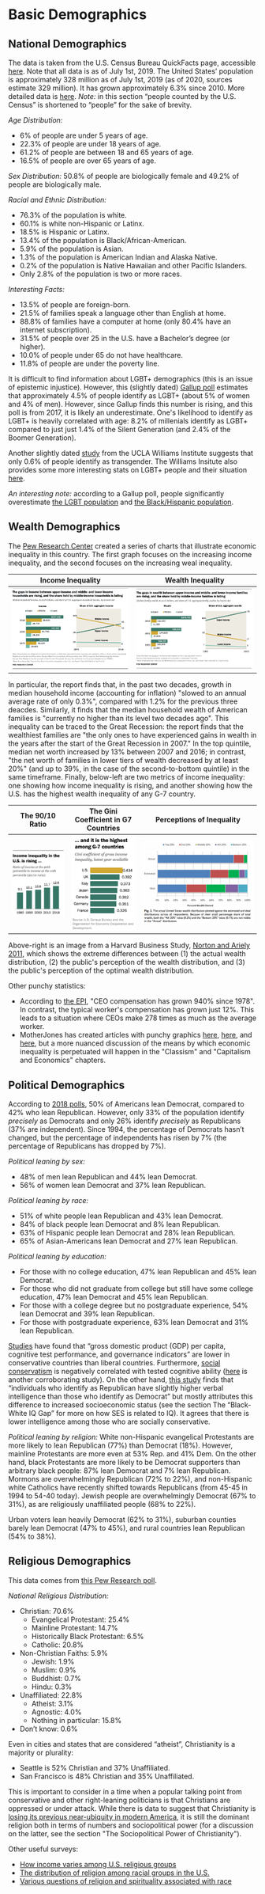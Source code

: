 # Basic Demographics

## National Demographics

The data is taken from the U.S. Census Bureau QuickFacts page, accessible [here](https://www.census.gov/quickfacts/fact/table/US/PST045219). Note that all data is as of July 1st, 2019. The United States’ population is approximately 328 million as of July 1st, 2019 (as of 2020, sources estimate 329 million). It has grown approximately 6.3% since 2010. More detailed data is [here](https://www.census.gov/prod/cen2010/briefs/c2010br-03.pdf). *Note:* in this section “people counted by the U.S. Census” is shortened to “people” for the sake of brevity.

*Age Distribution:*
* 6% of people are under 5 years of age.
* 22.3% of people are under 18 years of age. 
* 61.2% of people are between 18 and 65 years of age.
* 16.5% of people are over 65 years of age.

*Sex Distribution:* 50.8% of people are biologically female and 49.2% of people are biologically male. 

*Racial and Ethnic Distribution:*
* 76.3% of the population is white.
* 60.1% is white non-Hispanic or Latinx. 
* 18.5% is Hispanic or Latinx.
* 13.4% of the population is Black/African-American.
* 5.9% of the population is Asian. 
* 1.3% of the population is American Indian and Alaska Native.
* 0.2% of the population is Native Hawaiian and other Pacific Islanders.
* Only 2.8% of the population is two or more races. 

*Interesting Facts:*
* 13.5% of people are foreign-born. 
* 21.5% of families speak a language other than English at home. 
* 88.8% of families have a computer at home (only 80.4% have an internet subscription). 
* 31.5% of people over 25 in the U.S. have a Bachelor’s degree (or higher). 
* 10.0% of people under 65 do not have healthcare. 
* 11.8% of people are under the poverty line. 

It is difficult to find information about LGBT+ demographics (this is an issue of epistemic injustice). However, this (slightly dated) [Gallup poll](https://news.gallup.com/poll/234863/estimate-lgbt-population-rises.aspx) estimates that approximately 4.5% of people identify as LGBT+ (about 5% of women and 4% of men). However, since Gallup finds this number is rising, and this poll is from 2017, it is likely an underestimate. One's likelihood to identify as LGBT+ is heavily correlated with age: 8.2% of millenials identify as LGBT+ compared to just just 1.4% of the Silent Generation (and 2.4% of the Boomer Generation). 

Another slightly dated [study](https://williamsinstitute.law.ucla.edu/publications/trans-adults-united-states/) from the UCLA Williams Institute suggests that only 0.6% of people identify as transgender. The Williams Insitute also provides some more interesting stats on LGBT+ people and their situation [here](https://williamsinstitute.law.ucla.edu/visualization/lgbt-stats/?topic=LGBT#demographic).

*An interesting note:* according to a Gallup poll, people significantly overestimate [the LGBT population](https://news.gallup.com/poll/259571/americans-greatly-overestimate-gay-population.aspx) and [the Black/Hispanic population](https://news.gallup.com/poll/4435/Public-Overestimates-US-Black-Hispanic-Populations.aspx). 

## Wealth Demographics

The [Pew Research Center](https://www.pewsocialtrends.org/2020/01/09/trends-in-income-and-wealth-inequality/) created a series of charts that illustrate economic inequality in this country. The first graph focuses on the increasing income inequality, and the second focuses on the increasing weal inequality. 

Income Inequality | Wealth Inequality
:-------------------------:|:-------------------------:|
![](/images/income-inequality.png) | ![](/images/wealth-inequality.png)

In particular, the report finds that, in the past two decades, growth in median household income (accounting for inflation) "slowed to an annual average rate of only 0.3%", compared with 1.2% for the previous three deacdes. Similarly, it finds that the median household wealth of American families is "currently no higher than its level two decades ago". This inequality can be traced to the Great Recession: the report finds that the wealthiest families are "the only ones to have experienced gains in wealth in the years after the start of the Great Recession in 2007." In the top quintile, median net worth increased by 13% between 2007 and 2016; in contrast, "the net worth of families in lower tiers of wealth decreased by at least 20%" (and up to 39%, in the case of the second-to-bottom quintile) in the same timeframe. Finally, below-left are two metrics of income inequality: one showing how income inequality is rising, and another showing how the U.S. has the highest wealth inequality of any G-7 country.

The 90/10 Ratio | The Gini Coefficient in G7 Countries | Perceptions of Inequality
:-------------------------:|:-------------------------:|:-------------------------:
![](/images/90-10-ratio.png) | ![](/images/gini-coefficient-G-7.png) | ![](/images/perception-of-wealth-inequality.png) 

Above-right is an image from a Harvard Business Study, [Norton and Ariely 2011](https://www.hbs.edu/faculty/Publication%20Files/Norton_Michael_Building%20a%20better%20America%20One%20wealth%20quintile%20at%20a%20time_4c575dff-fe1d-4002-b61a-1227d08b71be.pdf), which shows the extreme differences between (1) the actual wealth distribution, (2) the public's perception of the wealth distribution, and (3) the public's perception of the optimal wealth distribution. 

Other punchy statistics: 
* According to [the EPI](https://www.epi.org/publication/ceo-compensation-2018/), "CEO compensation has grown 940% since 1978". In contrast, the typical worker's compensation has grown just 12%. This leads to a situation where CEOs make 278 times as much as the average worker. 
* MotherJones has created articles with punchy graphics [here](https://www.motherjones.com/politics/2011/02/income-inequality-in-america-chart-graph/), [here](https://www.motherjones.com/politics/2011/10/one-percent-income-inequality-ows/), and [here](https://www.motherjones.com/politics/2011/04/taxes-richest-americans-charts-graph/), but a more nuanced discussion of the means by which economic inequality is perpetuated will happen in the "Classism" and "Capitalism and Economics" chapters.

## Political Demographics

According to [2018 polls](https://www.pewresearch.org/politics/2018/03/20/1-trends-in-party-affiliation-among-demographic-groups/), 50% of Americans lean Democrat, compared to 42% who lean Republican. However, only 33% of the population identify *precisely* as Democrats and only 26% identify *precisely* as Republicans (37% are independent). Since 1994, the percentage of Democrats hasn’t changed, but the percentage of independents has risen by 7% (the percentage of Republicans has dropped by 7%).

*Political leaning by sex:*
* 48% of men lean Republican and 44% lean Democrat. 
* 56% of women lean Democrat and 37% lean Republican. 

*Political leaning by race:*
* 51% of white people lean Republican and 43% lean Democrat. 
* 84% of black people lean Democrat and 8% lean Republican. 
* 63% of Hispanic people lean Democrat and 28% lean Republican. 
* 65% of Asian-Americans lean Democrat and 27% lean Republican. 

*Political leaning by education:*
* For those with no college education, 47% lean Republican and 45% lean Democrat.
* For those who did not graduate from college but still have some college education, 47% lean Democrat and 45% lean Republican. 
* For those with a college degree but no postgraduate experience, 54% lean Democrat and 39% lean Republican. 
* For those with postgraduate experience, 63% lean Democrat and 31% lean Republican. 

[Studies](https://journals.sagepub.com/doi/abs/10.1177/0022022115611749) have found that “gross domestic product (GDP) per capita, cognitive test performance, and governance indicators” are lower in conservative countries than liberal countries. Furthermore, [social conservatism](https://www.researchgate.net/publication/222682950_Conservatism_and_cognitive_ability) is negatively correlated with tested cognitive ability ([here](https://journals.sagepub.com/doi/abs/10.1177/0956797611421206) is another corroborating study). On the other hand, [this study](https://www.researchgate.net/publication/265852713_Cognitive_ability_and_party_identity_in_the_United_States) finds that “individuals who identify as Republican have slightly higher verbal intelligence than those who identify as Democrat” but mostly attributes this difference to increased socioeconomic status (see the section The “Black-White IQ Gap” for more on how SES is related to IQ). It agrees that there is lower intelligence among those who are socially conservative. 

*Political leaning by religion:*
White non-Hispanic evangelical Protestants are more likely to lean Republican (77%) than Democrat (18%). However, mainline Protestants are more even at 53% Rep. and 41% Dem. 
On the other hand, black Protestants are more likely to be Democrat supporters than arbitrary black people: 87% lean Democrat and 7% lean Republican. 
Mormons are overwhelmingly Republican (72% to 22%), and non-Hispanic white Catholics have recently shifted towards Republicans (from 45-45 in 1994 to 54-40 today). 
Jewish people are overwhelmingly Democrat (67% to 31%), as are religiously unaffiliated people (68% to 22%). 

Urban voters lean heavily Democrat (62% to 31%), suburban counties barely lean Democrat (47% to 45%), and rural countries lean Republican (54% to 38%). 

## Religious Demographics

This data comes from [this Pew Research poll](https://www.pewforum.org/religious-landscape-study/). 

*National Religious Distribution:*
* Christian: 70.6%
  * Evangelical Protestant: 25.4%
  * Mainline Protestant: 14.7%
  * Historically Black Protestant: 6.5%
  * Catholic: 20.8%
* Non-Christian Faiths: 5.9%
  * Jewish: 1.9%
  * Muslim: 0.9%
  * Buddhist: 0.7%
  * Hindu: 0.3%
* Unaffiliated: 22.8%
  * Atheist: 3.1%
  * Agnostic: 4.0%
  * Nothing in particular: 15.8%
* Don’t know: 0.6%

Even in cities and states that are considered “atheist”, Christianity is a majority or plurality: 
* Seattle is 52% Christian and 37% Unaffiliated. 
* San Francisco is 48% Christian and 35% Unaffiliated. 

This is important to consider in a time when a popular talking point from conservative and other right-leaning politicians is that Christians are oppressed or under attack. While there is data to suggest that Christianity is [losing its previous near-ubiquity in modern America](https://www.pewforum.org/2019/10/17/in-u-s-decline-of-christianity-continues-at-rapid-pace/), it is still the dominant religion both in terms of numbers and sociopolitical power (for a discussion on the latter, see the section "The Sociopolitical Power of Christianity"). 

Other useful surveys: 
* [How income varies among U.S. religious groups](https://www.pewresearch.org/fact-tank/2016/10/11/how-income-varies-among-u-s-religious-groups/)
* [The distribution of religion among racial groups in the U.S.](https://www.pewresearch.org/fact-tank/2018/04/23/black-americans-are-more-likely-than-overall-public-to-be-christian-protestant/)
* [Various questions of religion and spirituality associated with race](https://www.pewforum.org/religious-landscape-study/racial-and-ethnic-composition/)
